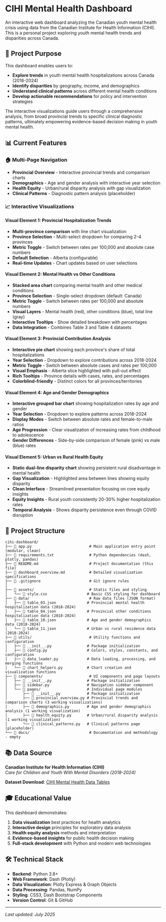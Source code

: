 # CIHI Mental Health Dashboard

An interactive web dashboard analyzing the Canadian youth mental health crisis using data from the Canadian Institute for Health Information (CIHI). This is a personal project exploring youth mental health trends and disparities across Canada.

## 🎯 Project Purpose

This dashboard enables users to:
- **Explore trends** in youth mental health hospitalizations across Canada (2018-2024)
- **Identify disparities** by geography, income, and demographics
- **Understand clinical patterns** across different mental health conditions
- **Develop actionable recommendations** for policy and intervention strategies

The interactive visualizations guide users through a comprehensive analysis, from broad provincial trends to specific clinical diagnostic patterns, ultimately empowering evidence-based decision making in youth mental health.

## 📊 Current Features

### 🏠 Multi-Page Navigation
- **Provincial Overview** - Interactive provincial trends and comparison charts
- **Demographics** - Age and gender analysis with interactive year selection
- **Health Equity** - Urban/rural disparity analysis with gap visualization
- **Clinical Patterns** - Diagnostic pattern analysis (placeholder)

### 📈 Interactive Visualizations

#### **Visual Element 1: Provincial Hospitalization Trends**
- **Multi-province comparison** with line chart visualization
- **Province Selection** - Multi-select dropdown for comparing 2-4 provinces
- **Metric Toggle** - Switch between rates per 100,000 and absolute case numbers
- **Default Selection** - Alberta (configurable)
- **Real-time Updates** - Chart updates based on user selections

#### **Visual Element 2: Mental Health vs Other Conditions**
- **Stacked area chart** comparing mental health and other medical conditions
- **Province Selection** - Single-select dropdown (default: Canada)
- **Metric Toggle** - Switch between rates per 100,000 and absolute numbers
- **Visual Layers** - Mental health (red), other conditions (blue), total line (gray)
- **Interactive Tooltips** - Show detailed breakdown with percentages
- **Data Integration** - Combines Table 3 and Table 4 datasets

#### **Visual Element 3: Provincial Contribution Analysis**
- **Interactive pie chart** showing each province's share of total hospitalizations
- **Year Selection** - Dropdown to explore contributions across 2018-2024
- **Metric Toggle** - Switch between absolute cases and rates per 100,000
- **Visual Emphasis** - Alberta slice highlighted with pull-out effect
- **Rich Tooltips** - Province details with cases, rates, and percentages
- **Colorblind-friendly** - Distinct colors for all provinces/territories
#### **Visual Element 4: Age and Gender Demographics**
- **Interactive grouped bar chart** showing hospitalization rates by age and gender
- **Year Selection** - Dropdown to explore patterns across 2018-2024
- **Display Modes** - Switch between absolute rates and female-to-male ratios
- **Age Progression** - Clear visualization of increasing rates from childhood to adolescence
- **Gender Differences** - Side-by-side comparison of female (pink) vs male (blue) rates
#### **Visual Element 5: Urban vs Rural Health Equity**
- **Static dual-line disparity chart** showing persistent rural disadvantage in mental health
- **Gap Visualization** - Highlighted area between lines showing equity disparity
- **Clean Interface** - Streamlined presentation focusing on core equity insights
- **Equity Insights** - Rural youth consistently 20-30% higher hospitalization rates
- **Temporal Analysis** - Shows disparity persistence even through COVID disruption

## 📁 Project Structure

```
cihi-dashboard/
├── 📄 app.py                          # Main application entry point (modular, clean)
├── 📄 requirements.txt                # Python dependencies (dash, plotly, pandas)
├── 📄 README.md                       # Project documentation (this file)
├── 📄 dashboard_overview.md           # Detailed visualization specifications
├── 📄 .gitignore                      # Git ignore rules
│
├── 📂 assets/                         # Static files and styling
│   └── 📄 style.css                  # Basic CSS styling for dashboard
├── 📂 data/                           # Raw data files (JSON format)
│   ├── 📄 table_03.json              # Provincial mental health hospitalization data (2018-2024)
│   ├── 📄 table_04.json              # Provincial other conditions hospitalization data (2018-2024)
│   ├── 📄 table_10.json              # Age and gender demographics data (2018-2024)
│   └── 📄 table_11.json              # Urban vs rural residence data (2018-2024)
├── 📂 utils/                          # Utility functions and configuration
│   ├── 📄 __init__.py                # Package initialization
│   ├── 📄 config.py                  # Colors, styles, constants, and configuration
│   ├── 📄 data_loader.py             # Data loading, processing, and merging functions
│   └── 📄 chart_helpers.py           # Chart creation and visualization functions
├── 📂 components/                     # UI components and page layouts
│   ├── 📄 __init__.py                # Package initialization
│   ├── 📄 sidebar.py                 # Navigation sidebar component
│   └── 📂 pages/                     # Individual page modules
│       ├── 📄 __init__.py            # Package initialization
│       ├── 📄 provincial_overview.py # Provincial trends and comparison charts (3 working visualizations)
│       ├── 📄 demographics.py        # Age and gender demographics analysis (1 working visualization)
│       ├── 📄 health_equity.py       # Urban/rural disparity analysis (1 working visualization)
│       └── 📄 clinical_patterns.py   # Clinical patterns page (placeholder)
└── 📂 docs/                           # Documentation and methodology - empty
```



## 📚 Data Source

**Canadian Institute for Health Information (CIHI)**  
*Care for Children and Youth With Mental Disorders (2018-2024)*

**Dataset Download**: [CIHI Mental Health Data Tables](https://www.cihi.ca/sites/default/files/document/care-children-youth-with-mental-disorders-data-tables-en.xlsx)

## 🎓 Educational Value

This dashboard demonstrates:
1. **Data visualization** best practices for health analytics
2. **Interactive design** principles for exploratory data analysis
3. **Health equity analysis** methods and interpretation
4. **Evidence-based insights** for public health decision making
5. **Full-stack development** with Python and modern web technologies

## 🛠️ Technical Stack

- **Backend**: Python 3.8+
- **Web Framework**: Dash (Plotly)
- **Data Visualization**: Plotly Express & Graph Objects
- **Data Processing**: Pandas, NumPy
- **Styling**: CSS3, Dash Bootstrap Components
- **Version Control**: Git & GitHub



---

*Last updated: July 2025*
